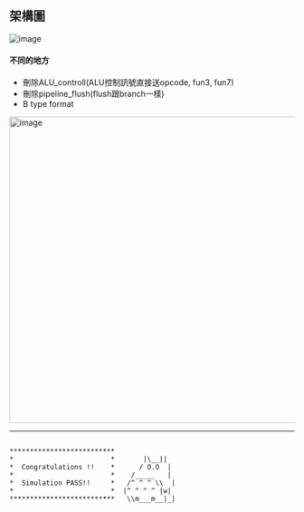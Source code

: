 ## 架構圖

![image](https://github.com/f14106032ncku/CPU_vsd_2024/blob/main/architecture_ref.png)
#### 不同的地方
* 刪除ALU_controll(ALU控制訊號直接送opcode, fun3, fun7)
* 刪除pipeline_flush(flush跟branch一樣)
* B type format
<img width="541" alt="image" src="https://github.com/user-attachments/assets/0bbd965a-bad3-4ad8-8850-4da2a447d8ce" />



---

```
            
**************************               
*                        *       |\__||  
*  Congratulations !!    *      / O.O  | 
*                        *    /_____   | 
*  Simulation PASS!!     *   /^ ^ ^ \\  |
*                        *  |^ ^ ^ ^ |w| 
**************************   \\m___m__|_|

```
